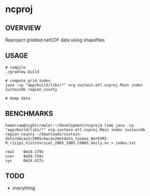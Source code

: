 # ncproj
## OVERVIEW
Reproject gridded netCDF data using shapefiles

## USAGE
    # compile
    ./gradlew build

    # compute grid index
    java -cp "app/build/libs/*" org.sustain.etl.ncproj.Main index sustaindb region_county

    # dump data

## BENCHMARKS
    hamersaw@nightcrawler:~/development/ncproj$ time java -cp "app/build/libs/*" org.sustain.etl.ncproj.Main index sustaindb region_county ~/downloads/sustain-data/macav2/2005/macav2metdata_tasmax_NorESM1-M_r1i1p1_histstorical_2005_2005_CONUS_daily.nc > index.txt

    real	8m19.179s
    user	9m50.758s
    sys     0m24.437s

## TODO
- everything
